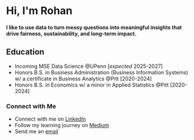 # Hi, I'm Rohan

#### I like to use data to turn messy questions into meaningful insights that drive fairness, sustainability, and long-term impact.

## Education
- Incoming MSE Data Science @UPenn [*expected* 2025-2027]
- Honors B.S. in Business Administration (Business Information Systems) w/ a certificate in Business Analytics @Pitt [2020-2024]
- Honors B.S. in Economics w/ a minor in Applied Statistics @Pitt [2020-2024]

### Connect with Me
- Connect with me on [LinkedIn](https://linkedin.com/in/rohankrish)
- Follow my learning journey on [Medium](https://medium.com/@rohan.krishnan)
- Send me an [email](mailto:rohan.krish20@gmail.com)
